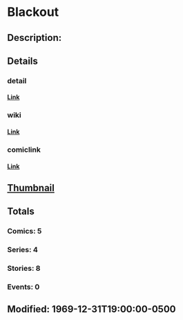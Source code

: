 # Blackout
## Description: 
## Details
### detail
#### [Link](http://marvel.com/characters/291/blackout?utm_campaign=apiRef&utm_source=225578a89fc76f3d20fbffda5d17a88d)
### wiki
#### [Link](http://marvel.com/universe/Blackout?utm_campaign=apiRef&utm_source=225578a89fc76f3d20fbffda5d17a88d)
### comiclink
#### [Link](http://marvel.com/comics/characters/1011349/blackout?utm_campaign=apiRef&utm_source=225578a89fc76f3d20fbffda5d17a88d)
## [Thumbnail](http://i.annihil.us/u/prod/marvel/i/mg/c/60/4ce5a6b641eb9.jpg)
## Totals
### Comics: 5
### Series: 4
### Stories: 8
### Events: 0
## Modified: 1969-12-31T19:00:00-0500